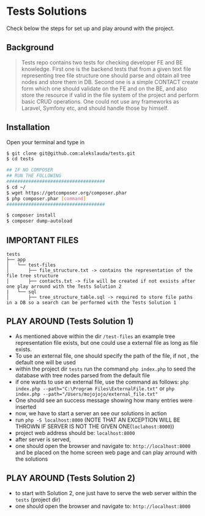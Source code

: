 # Tests Solutions

Check below the steps for set up and play around with the project.

## Background

> Tests repo contains two tests for checking developer FE and BE knowledge. First one is the backend tests that from a given text file representing tree file structure one should parse and obtain all tree nodes and store them in DB. Second one is a simple CONTACT create form which one should validate on the FE and on the BE, and also store the resource if valid in the file system of the project and perform basic CRUD operations. One could not use any frameworks as Laravel, Symfony etc, and should handle those by himself.

## Installation

Open your terminal and type in

```sh
$ git clone git@github.com:alekslauda/tests.git
$ cd tests

## IF NO COMPOSER
## RUN THE FOLLOWING
####################################
$ cd ~/
$ wget https://getcomposer.org/composer.phar
$ php composer.phar [command]
####################################

$ composer install
$ composer dump-autoload
```

## IMPORTANT FILES

```text
tests
├── app
│   └── test-files
│       ├── file_structure.txt -> contains the representation of the file tree structure
│       ├── contacts.txt -> file will be created if not exsists after one play arround with the Tests Solution 2
|   └── sql
│       ├── tree_structure_table.sql -> required to store file paths in a DB so a search can be performed with the Tests Solution 1

```

## PLAY AROUND (Tests Solution 1)

* As mentioned above within the dir ```/test-files``` an example tree representation file exists, but one could use a external file as long as file exists.
* To use an external file, one should specify the path of the file, if not , the default one will be used
* within the project dir ```tests``` run the command ```php index.php``` to seed the database with tree nodes parsed from the default file 
* if one wants to use an external file, use the command as follows: ```php index.php --path="C:\Program Files\ExternalFile.txt"``` or ```php index.php --path="/Users/mojojojo/external_file.txt"```
* One should see an success message showing how many entries were inserted
* now, we have to start a server an see our solutions in action
* run ```php -S localhost:8000``` (NOTE THAT AN EXCEPTION WILL BE THROWN IF SERVER IS NOT THE GIVEN ONE(```loclahost:8000```))
* project web address should be: ```localhost:8000```
* after server is served, 
* one should open the browser and navigate to: ```http://localhost:8000``` and be placed on the home screen web page and can play arround with the solutions

## PLAY AROUND (Tests Solution 2)

* to start with Solution 2, one just have to serve the web server within the ```tests``` (project dir)
* one should open the browser and navigate to: ```http://localhost:8000```
